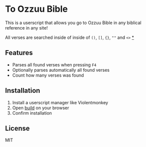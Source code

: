 # To Ozzuu Bible

This is a userscript that allows you go to Ozzuu Bible in any biblical reference
in any site!

All verses are searched inside of inside of `()`, `[]`, `{}`, `""` and `<>` [*](https://git.ozzuu.com/thisago/util/#func-getallenclosedtext-s-string-level-0-seq-tuple-chars-string-data-enclosedtext)

## Features

- Parses all found verses when pressing `F4`
- Optionally parses automatically all found verses
- Count how many verses was found

## Installation

1. Install a userscript manager like Violentmonkey
2. Open [build](https://git.ozzuu.com/thisago/toOzzuuBible/raw/branch/master/build/toOzzuuBible.user.js) on your browser
3. Confirm installation

## License

MIT
